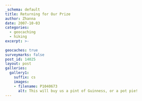 ```yaml
---
_schema: default
title: Returning for Our Prize
author: Zhanna
date: 2007-10-03
categories:
  - geocaching
  - hiking
excerpt: >- 
  
geocaches: true
surveymarks: false
post_id: 14025
layout: post
galleries:
  gallery1:
    suffix: cs
    images:
    - filename: P1040673
      alt: This will buy us a pint of Guinness, or a pot pie!
---
```

